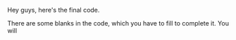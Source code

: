 Hey guys, here's the final code.

There are some blanks in the code, which you have to fill to complete it. You will 
